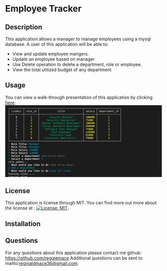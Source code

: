 # Employee Tracker

## Description

This application allows a manager to manage employees using a mysql database. A user of this application will be able to:

- View and update employee mangers.
- Update an employee based on manager
- Use Delete operation to delete a department, role or employee.
- View the total utilized budget of any department

## Usage
You can view a walk-through presentation of this application by clicking [here](https://youtu.be/COPtaYX-Lzc).
![command-line-image](./assets/images/cli.png)
## License

This application is license through MIT. You can find more out more about the license at : [![License: MIT](https://img.shields.io/badge/License-MIT-yellow.svg)](https://opensource.org/licenses/MIT).



## Installation

## Questions

For any questions about this application please contact me github: https://github.com/reggiemace
Additional questions can be sent to mailto:reginaldmace36@gmail.com.
